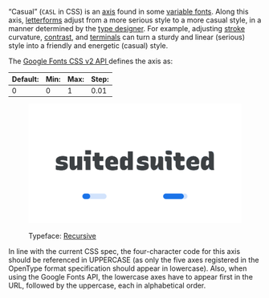 “Casual” (`CASL` in CSS) is an [axis](/glossary/axis_in_variable_fonts) found in some [variable fonts](/glossary/variable_fonts). Along this axis, [letterforms](/glossary/letterform) adjust from a more serious style to a more casual style, in a manner determined by the [type designer](/glossary/type_designer). For example, adjusting [stroke](/glossary/stroke) curvature, [contrast](/glossary/contrast), and [terminals](/glossary/terminal) can turn a sturdy and linear (serious) style into a friendly and energetic (casual) style.

The [Google Fonts CSS v2 API ](https://developers.google.com/fonts/docs/css2) defines the axis as:

| Default: | Min: | Max: | Step: |
| --- | --- | --- | --- |
| 0 | 0 | 1 | 0.01 |

<figure>

![Two side-by-side type specimens of the word “suited”, each shown with a variable axis represented beneath as a horizontal slider. The first specimen, with the slider most of the way to the left to represent a lower value on the axis, shows straighter letterforms. The second specimen, with the slider most of the way to the right to represent a higher value on the axis, exhibits curvier shapes.](images/thumbnail.svg)

<figcaption>Typeface: <a href="https://fonts.google.com/specimen/Recursive">Recursive</a></figcaption>

</figure>

In line with the current CSS spec, the four-character code for this axis should be referenced in UPPERCASE (as only the five axes registered in the OpenType format specification should appear in lowercase). Also, when using the Google Fonts API, the lowercase axes have to appear first in the URL, followed by the uppercase, each in alphabetical order.
